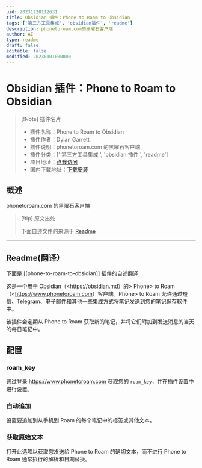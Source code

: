 ```yaml
---
uid: 20231220112631
title: Obsidian 插件：Phone to Roam to Obsidian
tags: ['第三方工具集成', 'obsidian插件', 'readme']
description: phonetoroam.com的黑曜石客户端
author: AI
type: readme
draft: false
editable: false
modified: 20230101000000
---
```


# Obsidian 插件：Phone to Roam to Obsidian

> [!Note] 插件名片
> - 插件名称：Phone to Roam to Obsidian
> - 插件作者：Dylan Garrett
> - 插件说明：phonetoroam.com 的黑曜石客户端
> - 插件分类：[' 第三方工具集成 ', 'obsidian 插件 ', 'readme']
> - 项目地址：[点我访问](https://github.com/dgarrett/phone-to-roam-to-obsidian)
> - 国内下载地址：[下载安装](https://pkmer.cn/products/plugin/pluginMarket/?phone-to-roam-to-obsidian)

## 概述

phonetoroam.com 的黑曜石客户端

> [!tip] 原文出处
>
>下面自述文件的来源于 [Readme](https://ghproxy.net/https://raw.githubusercontent.com/dgarrett/phone-to-roam-to-obsidian/master/README.md)

---

## Readme(翻译）

下面是 [[phone-to-roam-to-obsidian]] 插件的自述翻译

这是一个用于 Obsidian（<<https://obsidian.md>）的> Phone> to Roam（<<https://www.phonetoroam.com>）客户端。Phone> to Roam 允许通过短信、Telegram、电子邮件和其他一些集成方式将笔记发送到您的笔记保存软件中。

该插件会定期从 Phone to Roam 获取新的笔记，并将它们附加到发送消息的当天的每日笔记中。

## 配置

### roam_key

通过登录 <https://www.phonetoroam.com> 获取您的 `roam_key`，并在插件设置中进行设置。

### 自动追加

设置要追加到从手机到 Roam 的每个笔记中的标签或其他文本。

### 获取原始文本

打开此选项以获取您发送给 Phone to Roam 的确切文本，而不进行 Phone to Roam 通常执行的解析和日期替换。
